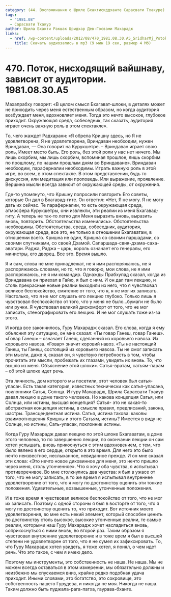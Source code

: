 ```yaml
---
category: (44. Воспоминания о Шриле Бхактисиддханте Сарасвати Тхакуре)
tags:
  - "1981.08"
  - Сарасвати Тхакур
author: Шрила Бхакти Ракшак Шридхар Дев-Госвами Махарадж
links:
  - href: /wp-content/uploads/2012/08/470_1981.08.30.A5_SridharMj_Potok_nishodyawiy_vaishnavu_zavisit_ot_auditorii.mp3
    title: Скачать аудиозапись в mp3 (9 мин 19 сек, размер 4 Мб)
---
```


# 470. Поток, нисходящий вайшнаву, зависит от аудитории. 1981.08.30.A5

Махапрабху говорит: «В целом смысл Бхагават-шлоки, в деталях может не приходить через меня естественным образом, но когда аудитория возбуждает меня, вдохновляет меня. Тогда это нечто высокое, глубокое приходит. Окружающая среда, собеседник, так сказать, аудитория играет очень важную роль в этом спектакле».

То, чего жаждет Радхарани: «Я обрела Кришну здесь, но Я не удовлетворена, Я не удовлетворена, Вриндаван необходим, нужен Вриндаван, — Она говорит на Курукшетре. – Вриндаван играет свою роль, Имеет место быть. Его роль, без этой роли у нас нет ничего. Мы лишь скорбим, мы лишь скорбим, вспоминая прошлое, лишь скорбим по прошлому, по нашим прошлым дням во Вриндаване». Вриндаван необходим, параферналии необходимы. Играть важную роль в этой игре, во всем, в этом спектакле. В этом представлении, будь то дискуссия, или медитация или проповедь. Или выражение, проявление. Вершина мысли всегда зависит от окружающей среды, от окружения.

Где-то упомянуто, что Кришну попросили повторить Его советы, которые Он дал в Бхагавад-гите. Он ответил: «Нет, Я не могу. Я не могу дать их сейчас. Те параферналии, то есть окружающая среда, атмосфера Курукшетры, они извлекли, эти реалии из меня Бхагавад-гиту. А теперь не так-то легко для Меня выразить вновь, выразить вновь, повторить. Обстоятельства изменились». Обстоятельства необходимы. Обстоятельства, среда, собеседник, аудитория, окружающая среда, все это, не только в отношении Бхагаватам, в отношении всего. Кришна не один, Кришна со своими паршадами, со своими спутниками, со своей Дхамой. Сапаршада-свия-дхама-саха-аватари. Раджа, Раджа – царь, король означает его генералы, его министры, его дворец. Все это. Время вышло.

Я и сам, слова не мне принадлежат, не я ими распоряжаюсь, не я распоряжаюсь словами, но то, что я говорю, мои слова, не я ими распоряжаюсь, не я им командир. Однажды Прабхупад сказал, когда из Вриндавана он приехал в Гайю, я был с ним. И он дал там лекцию, и столь прекрасные новые реалии выходили из него, что я чувствовал великое беспокойство, смятение от того, что я, я не мог их записать. Настолько, что я не мог слушать его лекцию глубоко. Только лишь я чувствовал беспокойство от того, что у меня не было…бумаги не было или ручки. Я чувствовал великий дискомфорт от того, что не мог записать, стенографировать его лекцию. И не мог слушать тоже из-за этого.

И когда все закончилось, Гуру Махарадж сказал. Его слова, когда я ему объяснил эту ситуацию, он мне сказал: «Ты говар Ганеш, говар Ганеш». «Говар Ганеш» – означает Ганеш, сделанный из коровьего навоза. Из коровьего навоза. «Говар» значит коровий навоз. «Ты не настоящий Ганеш, ты Ганеш, состоящий из коровьего навоза. Ты не смог записать эти мысли, даже я, сказал он, я чувствую потребность в том, чтобы прочитать эти мысли, пробежать их глазами, увидеть их вновь. То, что вышло из меня. Объяснение этой шлоки». Сатья-вратам, сатьям-парам – об этой шлоке идет речь.

Эта личность, дом которого мы посетили, этот человек был сатья-упасан. Есть такая категория, известных технически как сатья-упасана, поклонники Сатья, Солнца. И гуру Махарадж, Шрила Сарасвати Тхакур давал лекцию в доме такого человека. Но какова концепция Сатья, или Солнца, или истины, высшая концепция? Сатья- это не какая-то абстрактная концепция истины, в смысле правил, предписаний, закона, шастры. Трансцендентная истина. Сатья, истина такова: каковы взаимоотношения Кришны и этого Сатьям, истины? Имеется в виду не Солнце, но истины, Сать-упасак, поклонник истины.

Когда Гуру Махарадж давал лекцию по этой шлоке Бхагаватам, в доме этого человека, то по завершению лекции, по окончании лекции он сам хотел услышать, вновь прикоснуться с этим вдохновением, с тем, что было явлено в его сердце, открыто в это время. Для него это было нечто неизвестное, неслыханное, невиданное прежде. И он мне сказал эти слова: «Это нечто новое диковинное для меня, это нечто пришло через меня, столь утонченное». Что я хочу оба чувства, я испытывал противоречивое. Во мне столкнулись два чувства: я был в ужасе от того, что не могу записать, в то же время я испытывал внутреннее удовлетворение от того, что я могу по достоинству оценить эти тонкие положения. Удивительные, возвышенные, утонченные положения.

И в тоже время я чувствовал великое беспокойство от того, что не мог их записать. Поэтому с одной стороны я был в восторге от того, что я могу по достоинству оценить то, что приходит. Вот источник моего удовлетворения, во мне есть некий элемент, который способен ценить по достоинству столь высокое, высокие утонченные реалии, те самые реалии, которыми наш Гуру Махарадж хочет насладиться вновь, соприкоснуться с ними вновь, во второй раз. Таким образом я чувствовал внутренние удовлетворение и в тоже врем я был в высшей степени не удовлетворен от того, что я не сумел их зафиксировать. То, что Гуру Махарадж хотел увидеть, я тоже хотел, я понял, о чем идет речь. Что это такое, с чем я имею дело.

Поэтому мы инструменты, это собственность не наша. Не наша. Мы не можем всегда оставаться в этом измерении, мы обязательно должны и неизбежно мы спускаемся вниз, крайне редко подобная удача приходит. Иными словами, это богатство, это сокровище, это собственность нашего Гурудева, и никогда не моя. Никогда не наша. Таким должно быть пуджала-рага-патха, гаурава-бханге.

